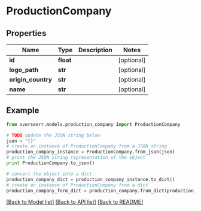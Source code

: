# ProductionCompany


## Properties

Name | Type | Description | Notes
------------ | ------------- | ------------- | -------------
**id** | **float** |  | [optional] 
**logo_path** | **str** |  | [optional] 
**origin_country** | **str** |  | [optional] 
**name** | **str** |  | [optional] 

## Example

```python
from overseerr.models.production_company import ProductionCompany

# TODO update the JSON string below
json = "{}"
# create an instance of ProductionCompany from a JSON string
production_company_instance = ProductionCompany.from_json(json)
# print the JSON string representation of the object
print ProductionCompany.to_json()

# convert the object into a dict
production_company_dict = production_company_instance.to_dict()
# create an instance of ProductionCompany from a dict
production_company_form_dict = production_company.from_dict(production_company_dict)
```
[[Back to Model list]](../README.md#documentation-for-models) [[Back to API list]](../README.md#documentation-for-api-endpoints) [[Back to README]](../README.md)



